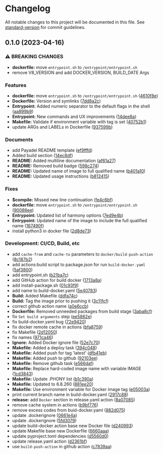 # Changelog

All notable changes to this project will be documented in this file. See [standard-version](https://github.com/conventional-changelog/standard-version) for commit guidelines.

## 0.1.0 (2023-04-16)


### ⚠ BREAKING CHANGES

* **dockerfile:** move `entrypoint.sh` to `/entrypoint/entrypoint.sh`
* remove V8_VERSION and add DOCKER_VERSION, BUILD_DATE Args

### Features

* **dockerfile:** move `entrypoint.sh` to `/entrypoint/entrypoint.sh` ([4610f8e](https://github.com/HamidMolareza/v8-docker/commit/4610f8ecf9533ef185ffadf777d750a3a0f82266))
* **Dockerfile:** Version and symlinks ([7dd8a2c](https://github.com/HamidMolareza/v8-docker/commit/7dd8a2c898f6f4bc06f916abea94a9d8a317e2f6))
* **Entrypoint:** Added numeric separator to the default flags in the shell ([aa899b9](https://github.com/HamidMolareza/v8-docker/commit/aa899b9d27d451b9e2f454872d8f988cea1ab98b))
* **Entrypoint:** New commands and UX improvements ([14dee8a](https://github.com/HamidMolareza/v8-docker/commit/14dee8a848a984083bf736f3f6dcca50c88c8c07))
* **Makefile:** Validate if environment variable with tag is set ([40752b1](https://github.com/HamidMolareza/v8-docker/commit/40752b17c0166cbb1e6700f21895d85b84d02863))
* update ARGs and LABELs in Dockerfile ([937599b](https://github.com/HamidMolareza/v8-docker/commit/937599b41580a3a245016abd41a244441057afaf))


### Documents

* add Payadel README template ([ef9fffd](https://github.com/HamidMolareza/v8-docker/commit/ef9fffd57663ef7d57263dd02d9a86d972bcf68a))
* Added build section ([14ec8df](https://github.com/HamidMolareza/v8-docker/commit/14ec8df9b44cc0c2b641e9dcf6d73a5665d9d0b0))
* **README:** Added multiline documentation ([af61a27](https://github.com/HamidMolareza/v8-docker/commit/af61a271a54af7944bab2e60051019990a17d69e))
* **README:** Removed build badge ([598c274](https://github.com/HamidMolareza/v8-docker/commit/598c274d5e9581e215b3476e61cfdfcd53a97ef6))
* **README:** Updated name of image to full qualified name ([b401a10](https://github.com/HamidMolareza/v8-docker/commit/b401a101b2cb8ed540e53fda876092985f47bbc6))
* **README:** Updated usage instructions ([b812415](https://github.com/HamidMolareza/v8-docker/commit/b81241576ef5c0e497b8d9620311a36103ee0330))


### Fixes

* **$compile:** Missed new line continuation ([fe4c6bf](https://github.com/HamidMolareza/v8-docker/commit/fe4c6bf71d6fe9142d762852e2a1fb2a10725de8))
* **dockerfile:** move `entrypoint.sh` to `/entrypoint/entrypoint.sh` ([90086ee](https://github.com/HamidMolareza/v8-docker/commit/90086ee2d3223fd3a4feceb8e38fa0320eefe786))
* **Entrypoint:** Updated list of harmony options ([7ed9e4b](https://github.com/HamidMolareza/v8-docker/commit/7ed9e4b4c5c51b5480e1cd1c6bade0b8fdf88b21))
* **Entrypoint:** Updated name of the image to include the full qualified name ([167490f](https://github.com/HamidMolareza/v8-docker/commit/167490f07682bb1337db9b90fcb2119dde919f9f))
* install python3 in docker file ([2d8de73](https://github.com/HamidMolareza/v8-docker/commit/2d8de7309b0a8f0e0b4cf55097067289b8940433))


### Development: CI/CD, Build, etc

* add `cache-from` and `cache-to` parameters to `docker/build-push-action` ([8c187b2](https://github.com/HamidMolareza/v8-docker/commit/8c187b2937c58fa1771625ff2fc87eee8f5908eb))
* add actions:build script to package.json for run `build-docker.yaml` ([5af3800](https://github.com/HamidMolareza/v8-docker/commit/5af380096acee3784107a81aea5afcdab0ac8a79))
* add entrypoint.sh ([b21ba7c](https://github.com/HamidMolareza/v8-docker/commit/b21ba7c0eb993bb5ebdf1f29d197267d4f85e028))
* add GitHub action for build docker ([1713a8a](https://github.com/HamidMolareza/v8-docker/commit/1713a8ab5fa46881c8b90566d81726348e80e893))
* add install-package.sh ([01c93f9](https://github.com/HamidMolareza/v8-docker/commit/01c93f969ff4bdce50a41ce8ae084c5b4ce0f119))
* add name to build-docker.yaml ([5e40783](https://github.com/HamidMolareza/v8-docker/commit/5e407833465dec0458c55db1fded98593857eb6e))
* **Build:** Added Makefile ([ddfa74c](https://github.com/HamidMolareza/v8-docker/commit/ddfa74ce10f89276251ef290b24966f67b5ba22d))
* **Build:** Tag the image prior to pushing it ([3c11fcf](https://github.com/HamidMolareza/v8-docker/commit/3c11fcfd7ff816ee043684314311a4ced756dd33))
* correct github action name ([a0e6ccb](https://github.com/HamidMolareza/v8-docker/commit/a0e6ccbbf1a6e5f94a63fb77fc8f5e0e29c31806))
* **Dockerfile:** Removed unneeded packages from build stage ([3aba8cf](https://github.com/HamidMolareza/v8-docker/commit/3aba8cf99c6f388afee65b7cb75f49b183befbd1))
* fix `Set build arguments` step ([ee5862e](https://github.com/HamidMolareza/v8-docker/commit/ee5862ec0fb673ac5ca6d9024e16b2863383fc49))
* fix build-docker.yaml bug ([72e9420](https://github.com/HamidMolareza/v8-docker/commit/72e9420364cbfeb42449afcbe5fa29c89d4527fb))
* fix docker remote cache in actions ([bfa8759](https://github.com/HamidMolareza/v8-docker/commit/bfa875918b71547c99dd8a7c79226f96449b7233))
* fix Makefile ([2d12050](https://github.com/HamidMolareza/v8-docker/commit/2d12050810ca3b8e4a4824019f4a248af1c7c0ac))
* fix names ([971ca46](https://github.com/HamidMolareza/v8-docker/commit/971ca46777ac8f937968d1ce0af69ae36a27cc0a))
* **Ignore:** Added Docker ignore file ([52e7c70](https://github.com/HamidMolareza/v8-docker/commit/52e7c7016a6e881a4dfff18e54f1dc59ac1dead1))
* **Makefile:** Added a deploy task ([394c048](https://github.com/HamidMolareza/v8-docker/commit/394c048d030bca0b89d954ffa61db2e38ccab68d))
* **Makefile:** Added push for tag 'latest' ([dfb41eb](https://github.com/HamidMolareza/v8-docker/commit/dfb41eb06911052c4f48a0744562a9d7f864d6e1))
* **Makefile:** Added push to github ([92103ee](https://github.com/HamidMolareza/v8-docker/commit/92103ee06498f60b6117bc894ddd1ac850ee2626))
* **Makefile:** Remove github task ([e566daf](https://github.com/HamidMolareza/v8-docker/commit/e566daf0bd666b61dc5d883ced76e6fc32e05191))
* **Makefile:** Replace hard-coded image name with variable IMAGE ([1cd3843](https://github.com/HamidMolareza/v8-docker/commit/1cd3843e8696780a4f44ca00b0ef4ccf2fd3ae17))
* **Makefile:** Update .PHONY list ([b1c390a](https://github.com/HamidMolareza/v8-docker/commit/b1c390a60fc83c38a4411cf9d6fdafbe9bf56ef5))
* **Makefile:** Updated to 6.8.260 ([881ee20](https://github.com/HamidMolareza/v8-docker/commit/881ee208323fd94e955e20901cfe364324bf4622))
* **Makefile:** Use environment variable for Docker image tag ([e05003a](https://github.com/HamidMolareza/v8-docker/commit/e05003acb82da84ccc466b7809a6883effadcd0b))
* print current branch name in build-docker.yaml ([2917c88](https://github.com/HamidMolareza/v8-docker/commit/2917c881ac14e95830e584585afa855028292fba))
* **release:** add `Docker` section in release.yaml action ([8a07085](https://github.com/HamidMolareza/v8-docker/commit/8a07085601e2732d1832754e68c67eaec230e798))
* remove cache system in actions ([b9bf776](https://github.com/HamidMolareza/v8-docker/commit/b9bf7764ccc24d06df321e0891585331634c2afd))
* remove excess codes from buid-docker.yaml ([882d075](https://github.com/HamidMolareza/v8-docker/commit/882d07506afac659b3123192f3f1b5b217f24746))
* update .dockerignore ([0661e4a](https://github.com/HamidMolareza/v8-docker/commit/0661e4a990ea5dea3f93455dd066ce7dc5e3a714))
* update .dockerignore ([5fd3079](https://github.com/HamidMolareza/v8-docker/commit/5fd307910e7a89390bc7587dcb4b0b02ab8c3e70))
* update build-docker action base new Docker file ([d240993](https://github.com/HamidMolareza/v8-docker/commit/d240993582627f1ab770137a8894ee8f544c1681))
* update Makefile base new Dockerfile ([6660aaa](https://github.com/HamidMolareza/v8-docker/commit/6660aaadcbb8b719db92f06268506ad13f945939))
* update pyproject.toml dependencies ([d5560d0](https://github.com/HamidMolareza/v8-docker/commit/d5560d08940ef2659106aeb815206e4bfd27249e))
* update release.yaml action ([d2361bf](https://github.com/HamidMolareza/v8-docker/commit/d2361bfde1039b08a90c2cc80a74ee90c1a5361e))
* use `build-push-action` in github action ([c7839aa](https://github.com/HamidMolareza/v8-docker/commit/c7839aa524bb6ff8cba7c198a6b19b2887b2c3d2))
